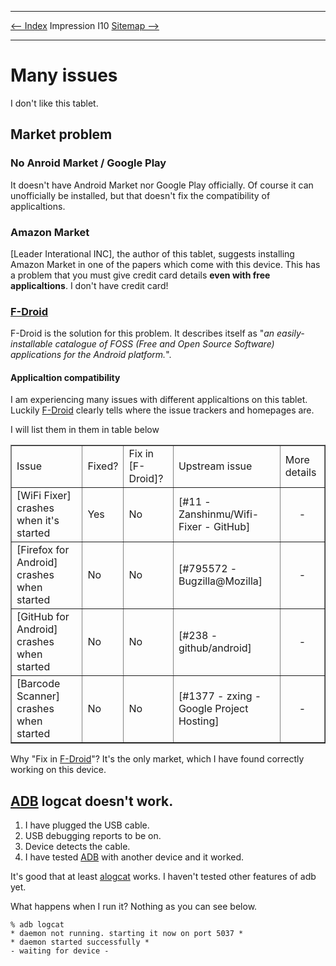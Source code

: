 <!DOCTYPE html>
<html>
<head>
<meta name="description" content="My opinion about Impression I10 tablt." />
<meta name="keywords" content="Impression,I10,bugs,problems,issues," />
<meta name="author" content="Mika Suomalainen" />
<meta charset="UTF-8" />
<link rel="canonical" href="http://mkaysi.github.com/articles/complaining/ImpressionI10">
<title>Impression I10</title>
<link rel="stylesheet" type="text/css" href="../../tyyli.css" />
</head>
<body>
<hr/>
<text align=left><a href="../../index.html"><-- Index</a></text align>
<text align=center>Impression I10</text align>
<text align=right><a href="../../sitemap/sitemap.html">Sitemap --></a></text align>
<hr/>

# Many issues

I don't like this tablet. 

## Market problem

### No Anroid Market / Google Play

It doesn't have Android Market nor Google Play officially. Of course it can unofficially be installed, but that doesn't fix the compatibility of applicaltions.

### Amazon Market

[Leader Interational INC], the author of this tablet, suggests installing Amazon Market in one of the papers which come with this device. This has a problem that you must give credit card details <strong>even with free applicaltions</strong>. I don't have credit card!

### [F-Droid]

F-Droid is the solution for this problem. It describes itself as "<em>an easily-installable catalogue of FOSS (Free and Open Source Software) applications for the Android platform.</em>".

#### Applicaltion compatibility

I am experiencing many issues with different applicaltions on this tablet. Luckily [F-Droid] clearly tells where the issue trackers and homepages are.

I will list them in them in table below

<table border=1>
	<tr>
		<td>Issue</td>
		<td>Fixed?</td>
		<td>Fix in [F-Droid]?</td>
		<td>Upstream issue</td>
		<td>More details</td>
	</tr>
	<tr>
		<td>[WiFi Fixer] crashes when it's started</td>
		<td>Yes</td>
		<td>No</td>
		<td>[#11 - Zanshinmu/Wifi-Fixer - GitHub]</td>
		<td><center>-</center></td>
	</tr>
	<tr>
		<td>[Firefox for Android] crashes when started</td>
		<td>No</td>
		<td>No</td>
		<td>[#795572 - Bugzilla@Mozilla]</td>
		<td><center>-</center></td>
	</tr>
	<tr>
		<td>[GitHub for Android] crashes when started</td>
		<td>No</td>
		<td>No</td>
		<td>[#238 - github/android]</td>
		<td><center>-</center></td>
	</tr>
		<tr>
		<td>[Barcode Scanner] crashes when started</td>
		<td>No</td>
		<td>No</td>
		<td>[#1377 - zxing - Google Project Hosting]</td>
		<td><center>-</center></td>
	</tr>
</table>

Why "Fix in [F-Droid]"? It's the only market, which I have found correctly working on this device.

## [ADB] logcat doesn't work.

1. I have plugged the USB cable.
2. USB debugging reports to be on.
3. Device detects the cable.
4. I have tested [ADB] with another device and it worked.

It's good that at least [alogcat] works. I haven't tested other features of adb yet.

What happens when I run it? Nothing as you can see below.

```
% adb logcat
* daemon not running. starting it now on port 5037 *
* daemon started successfully *
- waiting for device -
```

[Leader International INC]:http://www.leaderinternationalinc.com/
[F-Droid]:https://f-droid.org/
[#11 - Zanshinmu/Wifi-Fixer - GitHub]:https://github.com/Zanshinmu/Wifi-Fixer/issues/11
[#795572 - Bugzilla@Mozilla]:https://bugzilla.mozilla.org/show_bug.cgi?id=795572
[ADB]:https://developer.android.com/tools/help/adb.html
[alogcat]:https://code.google.com/p/alogcat/
[#238 - github/android]:https://github.com/github/android/issues/238
[#1377 - zxing - Google Project Hosting]:https://code.google.com/p/zxing/issues/detail?id=1377
[WiFi Fixer]:https://wififixer.wordpress.com/
[Firefox for Android]:https://wiki.mozilla.org/Mobile/Platforms/Android
[GitHub for Android]:https://github.com/github/android
[Barcode Scanner]:https://code.google.com/p/zxing/